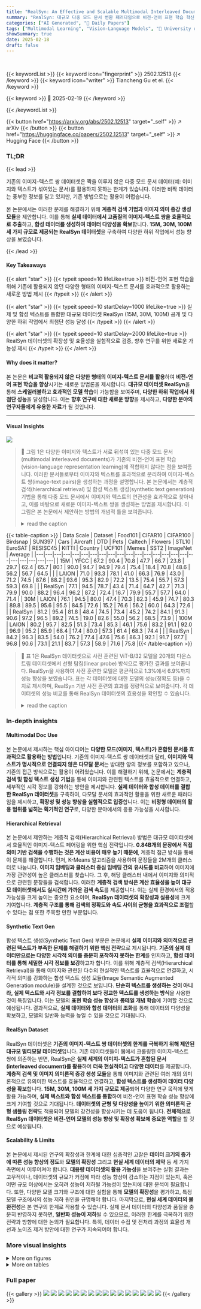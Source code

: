 ```yaml
---
title: "RealSyn: An Effective and Scalable Multimodal Interleaved Document Transformation Paradigm"
summary: "RealSyn: 대규모 다중 모드 문서 변환 패러다임으로 비전-언어 표현 학습 혁신"
categories: ["AI Generated", "🤗 Daily Papers"]
tags: ["Multimodal Learning", "Vision-Language Models", "🏢 University of Sydney",]
showSummary: true
date: 2025-02-18
draft: false
---
```


<br>

{{< keywordList >}}
{{< keyword icon="fingerprint" >}} 2502.12513 {{< /keyword >}}
{{< keyword icon="writer" >}} Tiancheng Gu et el. {{< /keyword >}}
 
{{< keyword >}} 🤗 2025-02-19 {{< /keyword >}}
 
{{< /keywordList >}}

{{< button href="https://arxiv.org/abs/2502.12513" target="_self" >}}
↗ arXiv
{{< /button >}}
{{< button href="https://huggingface.co/papers/2502.12513" target="_self" >}}
↗ Hugging Face
{{< /button >}}




### TL;DR


{{< lead >}}

기존의 이미지-텍스트 쌍 데이터셋은 짝을 이루지 않은 다중 모드 문서 데이터(예: 이미지와 텍스트가 섞여있는 문서)를 활용하지 못하는 한계가 있습니다. 이러한 비짝 데이터는 풍부한 정보를 담고 있지만, 기존 방법으로는 활용이 어렵습니다.  

본 논문에서는 이러한 문제를 해결하기 위해 **계층적 검색 기법과 이미지 의미 증강 생성 모듈**을 제안합니다. 이를 통해 **실제 데이터에서 고품질의 이미지-텍스트 쌍을 효율적으로 추출**하고, **합성 데이터를 생성하여 데이터 다양성을 확보**합니다.  **15M, 30M, 100M 세 가지 규모로 제공되는 RealSyn 데이터셋**을 구축하여 다양한 하위 작업에서 성능 향상을 보였습니다.

{{< /lead >}}


#### Key Takeaways

{{< alert "star" >}}
{{< typeit speed=10 lifeLike=true >}} 비전-언어 표현 학습을 위해 기존에 활용되지 않던 다양한 형태의 이미지-텍스트 문서를 효과적으로 활용하는 새로운 방법 제시 {{< /typeit >}}
{{< /alert >}}

{{< alert "star" >}}
{{< typeit speed=10 startDelay=1000 lifeLike=true >}} 실제 및 합성 텍스트를 통합한 대규모 데이터셋 RealSyn (15M, 30M, 100M) 공개 및 다양한 하위 작업에서 최첨단 성능 달성 {{< /typeit >}}
{{< /alert >}}

{{< alert "star" >}}
{{< typeit speed=10 startDelay=2000 lifeLike=true >}} RealSyn 데이터셋의 확장성 및 효율성을 실험적으로 검증, 향후 연구를 위한 새로운 가능성 제시 {{< /typeit >}}
{{< /alert >}}

#### Why does it matter?
본 논문은 **비교적 활용되지 않은 다양한 형태의 이미지-텍스트 문서를 활용**하여 **비전-언어 표현 학습을 향상**시키는 새로운 방법론을 제시합니다.  **대규모 데이터셋 RealSyn**을 통해 **스케일러블하고 효과적인 모델 학습**이 가능함을 보여주며, **다양한 하위 작업에서 최첨단 성능**을 달성합니다. 이는 **향후 연구에 대한 새로운 방향**을 제시하고, **다양한 분야의 연구자들에게 유용한 자료**가 될 것입니다.

------
#### Visual Insights



![](https://arxiv.org/html/2502.12513/x1.png)

> 🔼 그림 1은 다양한 이미지와 텍스트가 서로 뒤섞여 있는 다중 모드 문서(multimodal interleaved documents)가 기존의 비전-언어 표현 학습(vision-language representation learning)에 적합하지 않다는 점을 보여줍니다. 이러한 문서들로부터 이미지와 텍스트를 효과적으로 분리하여 이미지-텍스트 쌍(image-text pairs)을 생성하는 과정을 설명합니다.  본 논문에서는 계층적 검색(hierarchical retrieval) 및 합성 텍스트 생성(synthetic text generation) 기법을 통해 다중 모드 문서에서 이미지와 텍스트의 연관성을 효과적으로 찾아내고, 이를 바탕으로 새로운 이미지-텍스트 쌍을 생성하는 방법을 제시합니다. 이 그림은 본 논문에서 제안하는 방법의 개념적 틀을 보여줍니다.
> <details>
> <summary>read the caption</summary>
> Figure 1: Multimodal interleaved documents are unsuitable for vision-language representation learning. We construct distinct image-text pairs from such documents via retrieval and generation.
> </details>





{{< table-caption >}}
| Data Scale | Dataset | Food101 | CIFAR10 | CIFAR100 | Birdsnap | SUN397 | Cars | Aircraft | DTD | Pets | Caltech | Flowers | STL10 | EuroSAT | RESISC45 | KITTI | Country | UCF101 | Memes | SST2 | ImageNet | Average |
|---|---|---|---|---|---|---|---|---|---|---|---|---|---|---|---|---|---|---|---|---|---|---|
| 15M | YFCC | 67.2 | 90.4 | 70.8 | 47.7 | 66.7 | 23.8 | 29.7 | 62.4 | 65.7 | 80.1 | 90.0 | 94.7 | 94.9 | 79.4 | 75.4 | 18.4 | 70.8 | 48.6 | 56.2 | 56.7 | 64.5 |
|  | LAION | 71.0 | 93.3 | 78.1 | 41.0 | 66.3 | 76.9 | 43.0 | 71.2 | 74.5 | 87.6 | 88.2 | 93.6 | 95.3 | 82.9 | 72.2 | 13.5 | 75.4 | 55.7 | 57.3 | 59.3 | 69.8 |
|  | RealSyn | 77.1 | 94.5 | 78.7 | 43.4 | 71.4 | 64.7 | 42.7 | 71.3 | 79.9 | 90.0 | 88.2 | 96.4 | 96.2 | 87.2 | 72.4 | 16.7 | 79.9 | 55.7 | 57.7 | 64.0 | 71.4 |
| 30M | LAION | 76.1 | 94.5 | 80.0 | 47.4 | 70.3 | 82.3 | 45.9 | 74.7 | 80.3 | 89.8 | 89.5 | 95.6 | 95.5 | 84.5 | 72.6 | 15.2 | 76.6 | 56.2 | 60.0 | 64.3 | 72.6 |
|  | RealSyn | 81.2 | 95.4 | 81.8 | 48.4 | 74.5 | 73.4 | 45.2 | 74.2 | 84.1 | 91.3 | 90.6 | 97.2 | 96.5 | 89.2 | 74.5 | 19.0 | 82.6 | 55.0 | 56.2 | 68.5 | 73.9 |
| 100M | LAION | 80.2 | 95.7 | 82.5 | 51.3 | 73.4 | 85.3 | 46.1 | 75.6 | 83.2 | 91.1 | 92.0 | 96.9 | 95.2 | 85.9 | 68.4 | 17.4 | 80.0 | 57.3 | 61.4 | 68.3 | 74.4 |
|  | RealSyn | 84.2 | 96.3 | 83.5 | 54.0 | 76.2 | 77.4 | 47.6 | 75.6 | 86.3 | 92.1 | 91.7 | 97.7 | 96.8 | 90.6 | 73.1 | 21.1 | 83.7 | 57.3 | 58.9 | 71.6 | 75.8 |{{< /table-caption >}}

> 🔼 표 1은 RealSyn 데이터셋으로 사전 훈련된 ViT-B/32 모델을 20개의 다운스트림 데이터셋에서 선형 탐침(linear probe) 방식으로 평가한 결과를 보여줍니다.  RealSyn을 사용하여 사전 훈련한 모델은 평균적으로 1.3%에서 6.9%까지 성능 향상을 보였습니다.  표는 각 데이터셋에 대한 모델의 성능(정확도 등)을 수치로 제시하며, RealSyn 기반 사전 훈련의 효과를 정량적으로 보여줍니다.  각 데이터셋의 성능 비교를 통해 RealSyn 데이터셋의 효용성을 확인할 수 있습니다.
> <details>
> <summary>read the caption</summary>
> Table 1: Linear probe on 20 downstream datasets. Pre-training ViT-B/32 on RealSyn achieves 1.3%-6.9% average performance improvement.
> </details>





### In-depth insights


#### Multimodal Doc Use
본 논문에서 제시하는 핵심 아이디어는 **다양한 모드(이미지, 텍스트)가 혼합된 문서를 효과적으로 활용하는 방법**입니다. 기존의 이미지-텍스트 쌍 데이터셋과 달리, **이미지와 텍스트가 명시적으로 연결되지 않은 다모달 문서**는 방대한 양의 정보를 포함하고 있으나, 기존의 접근 방식으로는 활용이 어려웠습니다.  이를 해결하기 위해, 논문에서는 **계층적 검색 및 합성 텍스트 생성 기법**을 통해 이미지와 관련된 텍스트를 효율적으로 연결하고, 세부적인 시각 정보를 강화하는 방안을 제시합니다.  **실제 데이터와 합성 데이터를 결합한 RealSyn 데이터셋**을 구축하여, 다모달 문서의 효과적인 활용을 위한 새로운 패러다임을 제시하고, **확장성 및 성능 향상을 실험적으로 입증**합니다.  이는 **비정형 데이터의 활용 범위를 넓히는 획기적인 연구**로, 다양한 분야에서의 응용 가능성을 시사합니다.

#### Hierarchical Retrieval
본 논문에서 제안하는 계층적 검색(Hierarchical Retrieval) 방법은 대규모 데이터셋에서 효율적인 이미지-텍스트 페어링을 위한 핵심 전략입니다. **0.84B개의 문장에서 직접 의미 기반 검색을 수행하는 것은 계산 비용이 매우 높기 때문에**, 계층적 접근 방식을 통해 이 문제를 해결합니다. 먼저, K-Means 알고리즘을 사용하여 문장들을 2M개의 클러스터로 나눕니다. **이미지 임베딩과 클러스터 중심 임베딩 간의 유사도를 비교**하여 이미지에 가장 관련성이 높은 클러스터를 찾습니다. 그 후, 해당 클러스터 내에서 이미지와 의미적으로 관련된 문장들을 검색합니다. 이러한 **계층적 검색 방식은 계산 효율성을 높여 대규모 데이터셋에서도 실시간에 가까운 검색 속도**를 제공합니다.  이는 실제 환경에서의 적용 가능성을 크게 높이는 중요한 요소이며, **RealSyn 데이터셋의 확장성과 실용성**에 크게 기여합니다.  **계층적 구조를 통해 검색의 정확도와 속도 사이의 균형을 효과적으로 조절**할 수 있다는 점 또한 주목할 만한 부분입니다.

#### Synthetic Text Gen
합성 텍스트 생성(Synthetic Text Gen) 부분은 논문에서 **실제 이미지와 의미적으로 관련된 텍스트가 부족한 문제를 해결하기 위한 핵심 전략**으로 제시됩니다.  **기존의 실제 데이터만으로는 다양한 시각적 의미를 충분히 포착하지 못하는 한계**를 인지하고, **합성 데이터를 통해 세밀한 시각 정보를 보강**하고자 합니다.  이를 위해 계층적 검색(Hierarchical Retrieval)을 통해 이미지와 관련된 다수의 현실적인 텍스트를 효율적으로 연결하고, 시각적 의미를 강화하는 합성 텍스트 생성 모듈(Image Semantic Augmented Generation module)을 설계한 것으로 보입니다.  **단순히 텍스트를 생성하는 것이 아니라, 실제 텍스트와 시각 정보를 결합하여 보다 정교한 텍스트를 생성하는 방식**을 사용한 것이 특징입니다.  이는 모델의 **표현 학습 성능 향상**과 **롱테일 개념 학습**에 기여할 것으로 예상됩니다.  결과적으로, **실제 데이터와 합성 데이터의 조화**를 통해 데이터의 다양성을 확보하고, 모델의 일반화 능력을 높일 수 있을 것으로 기대됩니다.

#### RealSyn Dataset
RealSyn 데이터셋은 **기존의 이미지-텍스트 쌍 데이터셋의 한계를 극복하기 위해 제안된 대규모 멀티모달 데이터셋**입니다. 기존 데이터셋들이 웹에서 크롤링된 이미지-텍스트 쌍에 의존하는 반면, RealSyn은 **실제 세계의 이미지-텍스트가 혼합된 문서(interleaved document)를 활용**하여 **더욱 현실적이고 다양한 데이터**를 제공합니다.  **계층적 검색 및 이미지 의미론적 증강 생성 모듈**을 통해 이미지와 관련된 여러 개의 의미론적으로 유의미한 텍스트를 효율적으로 연결하고, **합성 텍스트를 생성하여 데이터 다양성을 확보**합니다.  **15M, 30M, 100M 세 가지 규모로 제공**되어 다양한 연구 목적에 맞게 활용 가능하며, **실제 텍스트와 합성 텍스트를 통합**하여 비전-언어 표현 학습 성능 향상에 크게 기여할 것으로 기대됩니다.  **데이터셋의 균형 및 다양성을 높이기 위한 의미론적 균형 샘플링 전략**도 적용되어 모델의 강건성을 향상시키는 데 도움이 됩니다.  **전체적으로 RealSyn 데이터셋은 비전-언어 모델의 성능 향상 및 확장성 확보에 중요한 역할**을 할 것으로 예상됩니다.

#### Scalability & Limits
본 논문에서 제시된 연구의 확장성과 한계에 대한 심층적인 고찰은 **데이터 크기의 증가에 따른 성능 향상의 정도**와 **모델의 확장성** 그리고 **현실 세계 데이터의 제약** 등 세 가지 측면에서 이루어져야 합니다.  **대용량 데이터셋의 활용 가능성**을 보여주는 실험 결과는 고무적이나, 데이터셋의 규모가 커짐에 따라 성능 향상이 감소하는 지점이 있는지, 혹은 어떤 규모 이상에서는 오히려 성능이 저하될 가능성이 있는지에 대한 분석이 필요합니다. 또한, 다양한 모델 크기와 구조에 대한 실험을 통해 **모델의 확장성**을 평가하고, 특정 모델 구조에서의 성능 저하 원인을 규명해야 합니다. 마지막으로, **현실 세계 데이터의 불완전성**은 본 연구의 한계로 작용할 수 있습니다.  실제 문서 데이터의 다양성과 품질을 충분히 반영하지 못하면, **일반화 성능이 저하**될 수 있으므로, 이러한 한계를 극복하기 위한 전략과 방향에 대한 논의가 필요합니다.  특히, 데이터 수집 및 전처리 과정의 효율성 개선과 노이즈 제거 방안에 대한 연구가 지속되어야 합니다.


### More visual insights

<details>
<summary>More on figures
</summary>


![](https://arxiv.org/html/2502.12513/x2.png)

> 🔼 이 그림은 논문의 3.1절 'Real-World Data Extraction'에서 설명하는, 섞여있는 이미지-텍스트 문서에서 고품질의 이미지와 텍스트를 추출하는 파이프라인을 보여줍니다.  1억 1800만 개의 섞인 이미지-텍스트 문서에서 시작하여, 이미지와 텍스트를 추출하고, 품질 필터링과 중복 제거를 통해 1억 9800만 개의 고품질 이미지와 8억 4000만 개의 고품질 문장을 얻는 과정을 단계별로 시각화하여 보여줍니다.  각 단계에서의 데이터 수량 변화와 적용된 필터링 기준이 명시적으로 제시되어, 데이터 전처리 과정에 대한 자세한 이해를 돕습니다.
> <details>
> <summary>read the caption</summary>
> Figure 2: The Real-World Data Extraction pipeline to extract high-quality images and texts from interleaved image-text documents.
> </details>



![](https://arxiv.org/html/2502.12513/x3.png)

> 🔼 이 그림은 논문에서 제안하는 프레임워크의 구조를 보여줍니다. 이 프레임워크는 섞여있는 문서(interleaved documents)에서 추출한 실제 데이터(real-world data)로부터 개별적인 이미지-텍스트 쌍(distinct image-text pairs)을 생성하기 위해 검색(retrieval) 및 생성(generation) 과정을 거칩니다.  구체적으로, 실제 데이터에서 고품질의 이미지와 텍스트를 추출하는 단계, 이미지와 관련된 의미적으로 적절한 텍스트를 효율적으로 연결하는 계층적 검색(hierarchical retrieval) 방법, 그리고 세분화된 시각 정보를 향상시키기 위해 합성 텍스트(synthetic text)를 생성하는 이미지 의미론적 증강 생성(image semantic augmented generation) 모듈이 포함되어 있습니다.  전반적으로, 이 그림은 논문에서 제시하는 방법론의 핵심 단계들을 시각적으로 표현하고 있습니다.
> <details>
> <summary>read the caption</summary>
> Figure 3: The architecture of our proposed framework, which constructs distinct image-text pairs from real-world data extracted from interleaved documents via retrieval and generation.
> </details>



![](https://arxiv.org/html/2502.12513/x4.png)

> 🔼 그림 4는 RealSyn 데이터셋에서 무작위로 선택된 100만 개의 샘플에서 LDA(Latent Dirichlet Allocation) 토픽 클러스터링을 적용한 후, t-SNE(t-distributed Stochastic Neighbor Embedding) 기법을 이용해 2차원 공간에 시각화한 결과입니다. LDA는 문서 집합에서 숨겨진 토픽(주제)을 찾아내는 통계적 기법이며, t-SNE는 고차원 데이터를 저차원 공간에 매핑하여 시각화하는 차원 축소 기법입니다.  이 그림을 통해 RealSyn 데이터셋에 존재하는 다양한 토픽의 분포와 관계를 시각적으로 파악할 수 있습니다. 각 점은 하나의 문서를 나타내며, 서로 가까운 점들은 유사한 토픽을 공유하는 문서들임을 의미합니다.
> <details>
> <summary>read the caption</summary>
> Figure 4: A T-SNE Van der Maaten and Hinton (2008) projection of LDA Blei et al. (2003) topic cluster from a randomly selected 1M samples from RealSyn.
> </details>



![](https://arxiv.org/html/2502.12513/extracted/6212411/Figures/data_richness/diversity_analysis.png)

> 🔼 그림 5(a)는 다양한 데이터셋에서 이미지-텍스트 유사도와 텍스트 토큰 분포를 비교 분석한 결과를 보여줍니다. YFCC15M, LAION, RealSyn-R1(가장 관련성이 높은 검색된 사실적 텍스트), RealSyn-S1(RealSyn-R1을 기반으로 생성된 의미론적 강화 합성 텍스트) 데이터셋을 대상으로 이미지-텍스트 유사도 지표와 텍스트 토큰 수를 비교 분석하여 데이터 풍부성을 평가합니다. 인터넷에서 수집한 기존 데이터셋과 비교하여 RealSyn 데이터셋은 OCR 데이터를 제거한 후에도 강력한 유사도 지표를 보여줍니다. 또한 검색된 사실적 텍스트와 합성 텍스트 모두 더 많은 단어를 포함하고 있어 시각-언어 표현 학습에 유용한 풍부한 텍스트 컨텍스트를 제공합니다.
> <details>
> <summary>read the caption</summary>
> (a) Richness assessment comparison
> </details>



![](https://arxiv.org/html/2502.12513/extracted/6212411/Figures/model_scaling/model_scaling_combined.png)

> 🔼 그림 5(b)는 다양한 데이터셋에서의 다양성 평가 결과를 보여줍니다.  RealSyn-R1(RealSyn 데이터셋에서 검색된 가장 관련성이 높은 사실적인 텍스트)과 RealSyn-S1(RealSyn-R1을 기반으로 생성된 의미론적 증강 합성 텍스트)의 고유한 개체 수를 계산하여 다양성을 평가했습니다.  인터넷에서 수집한 데이터셋과 비교하여 RealSyn은 더욱 풍부한 텍스트 문맥을 제공하며, 이는 실제 세계 지식을 보다 잘 반영함을 시사합니다.  합성 텍스트 또한 다양성 측면에서 우수한 성능을 보여줍니다. RealSyn의 다양한 데이터 분포는 모델의 강건성과 성능 향상에 기여합니다.
> <details>
> <summary>read the caption</summary>
> (b) Diversity assessment comparison
> </details>



![](https://arxiv.org/html/2502.12513/extracted/6212411/Figures/image_captioning/coco2017_name.png)

> 🔼 그림 5는 RealSyn 데이터셋의 풍부성과 다양성을 다른 데이터셋과 비교 분석한 결과를 보여줍니다. RealSyn-R1은 가장 관련성이 높은 실제 텍스트를 나타내고, RealSyn-S1은 RealSyn-R1을 기반으로 생성된 의미론적으로 풍부한 합성 텍스트를 의미합니다.  두 그래프를 통해 RealSyn 데이터셋이 기존 데이터셋보다 더욱 풍부하고 다양한 텍스트 정보를 포함하고 있음을 시각적으로 보여줍니다. 왼쪽 그래프는 이미지-텍스트 유사도와 텍스트 토큰 분포를 비교하고, 오른쪽 그래프는 고유한 개체의 수를 통해 데이터셋의 다양성을 측정합니다.
> <details>
> <summary>read the caption</summary>
> Figure 5: The richness assessment and diversity assessment on different datasets. RealSyn-R1: the most relevant retrieved realistic text. RealSyn-S1: the semantic augmented synthetic text based on RealSyn-R1.
> </details>



![](https://arxiv.org/html/2502.12513/extracted/6212411/Figures/image_captioning/flickr30K_name.png)

> 🔼 그림 6은 모델의 확장성능을 보여줍니다.  LAION30M과 RealSyn30M으로 사전 훈련된 모델들을 비교하여, 데이터셋 크기가 증가함에 따라 성능이 어떻게 변하는지 보여줍니다. 세 가지 하위 작업(선형 탐침, 제로샷 전이, 강건성)에 대한 성능을 비교 분석하여 RealSyn30M이 다양한 규모에서 더 나은 성능을 보임을 시각적으로 보여줍니다.  각 하위 작업마다 성능 향상 정도를 수치로 명확하게 제시하여 RealSyn30M의 우수성을 강조합니다.
> <details>
> <summary>read the caption</summary>
> Figure 6: Model scaling capability. We compare the models pre-trained on LAION30M and RealSyn30M.
> </details>



![](https://arxiv.org/html/2502.12513/extracted/6212411/Figures/concept_balance/Image_concept_balance_resize.png)

> 🔼 그림 7은 COCO2017 및 Flickr30k 데이터셋을 사용한 이미지 캡션링 비교 결과를 보여줍니다.  B4, MT., RL. 및 Cd.는 각각 BLEU, METEOR, ROUGE-L 및 CIDEr 평가 지표를 나타냅니다. 이 그림은 RealSyn 데이터셋으로 사전 훈련된 모델이 다른 데이터셋으로 사전 훈련된 모델에 비해 이미지 캡션링 성능이 얼마나 향상되는지를 보여주는 다양한 지표들을 비교 분석한 결과를 시각적으로 제시합니다.  각 지표의 값은 막대 그래프의 높이로 표현되며, RealSyn 기반 모델이 대부분의 지표에서 더 높은 값을 나타내는 것을 확인할 수 있습니다.
> <details>
> <summary>read the caption</summary>
> Figure 7: Image captioning comparisons on COCO2017 and Flickr30k. B4, MT., RL. and Cd. represent the metric of BLEU, METEOR, ROUGE-L, and Cider.
> </details>



![](https://arxiv.org/html/2502.12513/x5.png)

> 🔼 그림 8은 15M개의 데이터에 대해 무작위 샘플링과 의미 기반 균형 샘플링 방법을 적용했을 때 클러스터링 분포를 보여줍니다.  무작위 샘플링은 클러스터 크기의 불균형을 보이는 반면, 의미 기반 균형 샘플링은 클러스터 크기의 분포를 보다 고르게 만들어 긴 꼬리 개념(long-tail concept) 학습에 유리함을 시각적으로 보여줍니다. 이는 샘플링 전략이 데이터 다양성 확보와 모델의 강건성 향상에 중요한 역할을 함을 의미합니다.
> <details>
> <summary>read the caption</summary>
> Figure 8: Clustering distribution of 15M data obtained from random sampling and semantic balanced sampling.
> </details>



![](https://arxiv.org/html/2502.12513/extracted/6212411/Figures/data_scaling_law.png)

> 🔼 그림 9는 논문에서 제시된 RealSyn 데이터셋의 예시 이미지-텍스트 쌍을 보여줍니다.  원본 이미지와 함께, 추출된 사실적인 텍스트(Tk)와 이미지 의미론적 증강 생성 모듈을 통해 생성된 합성 텍스트(Tk)가 함께 제시됩니다. 이미지의 의미와 관련된 정보는 녹색으로 강조 표시되어 있습니다.  이 그림은 실제 문서에서 이미지와 텍스트를 추출하고, 관련성 있는 텍스트를 검색하며, 이미지의 의미를 세밀하게 포착하기 위해 합성 텍스트를 생성하는 본 논문의 방법론을 잘 보여주는 예시입니다.
> <details>
> <summary>read the caption</summary>
> Figure 9: Visualization of the raw interleaved document, the retrieved realistic text, and synthetic text. Image semantic-related information is highlighted in green.
> </details>



![](https://arxiv.org/html/2502.12513/x6.png)

> 🔼 그림 10은 RealSyn 데이터셋의 크기를 다르게 하여(15M, 30M, 100M) ViT-B/32 모델을 사전 훈련시킨 결과를 보여줍니다.  세 가지 주요 지표(선형 탐침, 제로샷 전이, 강건성)에 대한 성능을 데이터셋 크기에 따라 그래프로 나타내어, RealSyn 데이터셋의 크기가 커짐에 따라 모델 성능이 어떻게 향상되는지 시각적으로 보여줍니다.  각 지표의 성능 향상 정도를 수치적으로 비교 분석하여 RealSyn 데이터셋의 확장성(scalability)을 평가합니다.
> <details>
> <summary>read the caption</summary>
> Figure 10: Data Scaling Analysis. Pre-training ViT-B/32 on RealSyn in different data scales.
> </details>



![](https://arxiv.org/html/2502.12513/x7.png)

> 🔼 그림 11은 제안된 RealSyn 데이터셋의 이미지-텍스트 쌍 시각화입니다.  각 이미지에 대해, 여러 개의 의미적으로 관련된 현실적인 텍스트(Trk)가 추출되고,  이미지 의미론적 증강 생성 모듈을 통해 해당 Trk를 기반으로 이미지 의미론적 증강 합성 텍스트(Tks)가 생성됩니다.  이미지 의미와 관련된 정보는 녹색으로 강조 표시되어 있습니다.  즉,  실제 이미지와 함께 여러 개의 관련된 텍스트 (실제 텍스트와 합성 텍스트 모두)가 표시되어, RealSyn 데이터셋이 다양한 유형의 텍스트를 어떻게 통합하는지 보여줍니다.  이를 통해 모델이 보다 풍부한 시각적 의미를 학습할 수 있도록 합니다.
> <details>
> <summary>read the caption</summary>
> Figure 11: Visualization of image-text pairs in our proposed RealSyn dataset. Trksubscriptsuperscript𝑇𝑘𝑟T^{k}_{r}italic_T start_POSTSUPERSCRIPT italic_k end_POSTSUPERSCRIPT start_POSTSUBSCRIPT italic_r end_POSTSUBSCRIPT: the k𝑘kitalic_k-th retrieved realistic text. Tsksubscriptsuperscript𝑇𝑘𝑠T^{k}_{s}italic_T start_POSTSUPERSCRIPT italic_k end_POSTSUPERSCRIPT start_POSTSUBSCRIPT italic_s end_POSTSUBSCRIPT: the image semantic augmented synthetic text for Trksubscriptsuperscript𝑇𝑘𝑟T^{k}_{r}italic_T start_POSTSUPERSCRIPT italic_k end_POSTSUPERSCRIPT start_POSTSUBSCRIPT italic_r end_POSTSUBSCRIPT. Image semantic-related information is highlighted in green.
> </details>



</details>




<details>
<summary>More on tables
</summary>


{{< table-caption >}}
| Data Scale | Dataset | Food101 | CIFAR10 | CIFAR100 | Birdsnap | SUN397 | Cars | Aircraft | DTD | Pets | Caltech | Flowers | STL10 | EuroSAT | RESISC45 | KITTI | Country | UCF101 | Memes | SST2 | ImageNet | Average |
|---|---|---|---|---|---|---|---|---|---|---|---|---|---|---|---|---|---|---|---|---|---|---|
| 15M | YFCC | 36.3 | 74.0 | 40.3 | 19.4 | 41.8 | 2.1 | 2.3 | 12.0 | 19.8 | 59.8 | 48.9 | 87.7 | 21.2 | 20.3 | 23.8 | 5.1 | 27.8 | 47.4 | 50.1 | 32.3 | 33.6 |
|  | LAION | 49.1 | 85.7 | 56.9 | 11.5 | 45.1 | 49.9 | 3.8 | 25.7 | 54.6 | 78.1 | 30.5 | 89.5 | 36.7 | 36.1 | 21.7 | 5.6 | 38.2 | 48.8 | 49.9 | 37.1 | 42.7 |
|  | RealSyn | 60.0 | 85.7 | 58.3 | 10.5 | 56.4 | 27.6 | 5.5 | 33.2 | 61.7 | 80.2 | 31.2 | 92.4 | 56.5 | 56.2 | 34.0 | 8.9 | 52.6 | 53.3 | 51.3 | 43.3 | 47.9 |
| 30M | LAION | 58.9 | 85.9 | 63.1 | 17.4 | 54.8 | 61.0 | 4.3 | 36.4 | 65.5 | 82.0 | 41.3 | 91.3 | 40.3 | 43.7 | 24.3 | 7.2 | 47.4 | 51.5 | 50.1 | 44.9 | 48.6 |
|  | RealSyn | 67.5 | 89.0 | 65.2 | 15.0 | 60.6 | 39.2 | 7.9 | 37.8 | 70.5 | 84.0 | 42.2 | 93.8 | 59.9 | 61.9 | 27.7 | 10.6 | 56.7 | 52.5 | 50.1 | 50.9 | 52.1 |
| 100M | LAION | 68.9 | 90.5 | 68.6 | 23.6 | 60.6 | 68.3 | 7.8 | 41.2 | 74.7 | 87.1 | 47.7 | 94.4 | 45.6 | 53.4 | 23.6 | 10.4 | 54.5 | 51.9 | 53.3 | 52.8 | 53.9 |
|  | RealSyn | 73.5 | 89.5 | 68.8 | 20.1 | 65.0 | 48.5 | 10.2 | 46.1 | 76.7 | 87.6 | 48.8 | 94.4 | 69.0 | 65.5 | 24.6 | 12.1 | 60.5 | 52.4 | 54.1 | 56.2 | 56.2 |{{< /table-caption >}}
> 🔼 표 2는 20개의 다운스트림 데이터셋에서 Zero-shot 전이 학습 결과를 보여줍니다.  RealSyn으로 사전 훈련된 ViT-B/32 모델은 평균적으로 2.3%~14.3%의 성능 향상을 달성했습니다.  각 데이터셋에 대한 Zero-shot 전이 학습 결과(ViT-B/32 모델 사용)를 보여주는 표이며, RealSyn 데이터셋을 사용하여 사전 훈련 했을 때의 성능 향상 정도를 수치적으로 제시하고 있습니다.  YFCC, LAION 데이터셋과 비교하여 RealSyn 데이터셋의 효과를 보여주는 표입니다.
> <details>
> <summary>read the caption</summary>
> Table 2: Zero-shot transfer on 20 downstream datasets. Pre-training ViT-B/32 on RealSyn achieves 2.3%-14.3% average performance improvement.
> </details>

{{< table-caption >}}
| Data Scale | Dataset | Text Retrieval |  |  |  | Image Retrieval |  |  |  | 
|---|---|---|---|---|---|---|---|---|---|---|
|  |  | Flickr30k | MSCOCO | Flickr30k | MSCOCO |  |  |  |  | 
|  |  | R@1 | R@5 | R@10 | R@1 | R@5 | R@10 | R@1 | R@5 | R@10 | 
|---|---|---|---|---|---|---|---|---|---|---|
| 15M | YFCC | 37.1 | 64.8 | 75.9 | 21.3 | 45.1 | 57.0 | 23.5 | 47.3 | 58.3 | 
|  | LAION | 49.1 | 76.8 | 84.5 | 28.4 | 53.0 | 64.9 | 33.3 | 60.5 | 70.9 | 
|  | _RealSyn_ | 72.9 | 91.1 | 95.1 | 43.8 | 69.5 | 79.6 | 49.5 | 76.3 | 84.6 | 
| 30M | LAION | 59.6 | 83.5 | 89.8 | 35.9 | 62.4 | 73.2 | 42.4 | 70.1 | 79.4 | 
|  | _RealSyn_ | 76.0 | 93.3 | 96.9 | 48.2 | 74.6 | 83.0 | 54.0 | 80.0 | 87.6 | 
| 100M | LAION | 67.5 | 87.9 | 93.0 | 43.3 | 68.0 | 78.1 | 50.4 | 77.2 | 85.5 | 
|  | _RealSyn_ | 81.6 | 96.1 | 97.3 | 52.3 | 76.7 | 85.0 | 58.8 | 84.1 | 90.5 | {{< /table-caption >}}
> 🔼 표 3은 RealSyn 데이터셋으로 CLIP-B/32를 사전 훈련했을 때, Flickr30k 및 MSCOCO 데이터셋에서 달성한 제로샷 이미지-텍스트 검색 성능을 보여줍니다.  RealSyn 데이터셋을 사용한 사전 훈련을 통해 모든 평가 지표에서 상당한 성능 향상을 확인할 수 있습니다.  구체적으로, 표는 RealSyn 데이터셋의 세 가지 크기(15M, 30M, 100M)에 따른 R@1, R@5, R@10 지표를 Flickr30k와 MSCOCO 데이터셋에 대해 각각 제시합니다. 이를 통해 RealSyn 데이터셋의 크기가 증가함에 따라 검색 성능이 향상되는 것을 확인할 수 있습니다.
> <details>
> <summary>read the caption</summary>
> Table 3: Zero-shot image-text retrieval performance on Flickr30k and MSCOCO. Pre-training CLIP-B/32 on RealSyn dataset achieves a significant improvement on all metrics.
> </details>

{{< table-caption >}}
| Data Scale | Dataset | IN-V2 | IN-A | IN-R | ObjectNet | IN-Sketch | Average |
|---|---|---|---|---|---|---|---| 
| 15M | YFCC | 27.3 | 12.3 | 20.8 | 25.3 | 6.3 | 18.4 |
|  | LAION | 30.7 | 6.0 | 46.5 | 28.7 | 24.3 | 27.2 |
|  | RealSyn | 37.1 | 12.5 | 47.7 | 35.0 | 25.4 | 31.5 |
| 30M | LAION | 37.5 | 8.9 | 54.4 | 35.5 | 31.8 | 33.6 |
|  | RealSyn | 42.9 | 16.1 | 56.6 | 41.5 | 31.9 | 37.8 |
| 100M | LAION | 44.6 | 12.2 | 62.5 | 42.2 | 37.9 | 39.9 |
|  | RealSyn | 47.6 | 19.7 | 62.5 | 45.8 | 37.9 | 42.7 |{{< /table-caption >}}
> 🔼 표 4는 RealSyn에서 사전 훈련된 CLIP-B/32 모델이 모든 데이터 세트에서 뛰어난 강건성을 보여준다는 것을 보여주는 제로샷 강건성 비교 결과를 보여줍니다.  특히, 다양한 시각적 특징과 텍스트적 특징을 가진 어려운 데이터 세트에서도 RealSyn으로 사전 훈련된 모델이 더욱 안정적인 성능을 유지한다는 것을 보여줍니다.  다양한 데이터셋(IN-V2, IN-A, IN-R, ObjectNet, IN-Sketch)에 대한 제로샷 성능을 비교하여 RealSyn 기반의 사전 훈련 모델의 견고함을 평가합니다.
> <details>
> <summary>read the caption</summary>
> Table 4: Zero-shot robustness comparison. Pre-training CLIP-B/32 on RealSyn demonstrates superior robustness across all datasets.
> </details>

{{< table-caption >}}
| Model | Dataset | Linear probe Avg | Transfer Avg | Robustness Avg |
|---|---|---|---|---|
| CLIP-B/32 | YFCC | 64.5 | 33.6 | 18.4 |
|  | LAION | 69.8 | 42.7 | 27.2 |
|  | RealSyn-Random | 70.7 | 46.8 | 30.5 |
|  | RealSyn-Balance | 71.4 | 47.9 | 31.5 |{{< /table-caption >}}
> 🔼 표 5는 15M 데이터셋에서 개념 균형 샘플링과 무작위 샘플링을 비교한 결과를 보여줍니다.  개념 균형 샘플링은 데이터셋의 다양성을 높여 모델의 성능을 향상시키는 데 효과적임을 보여줍니다. 표에는 선형 탐침(Linear Probe), 제로샷 전이(Zero-shot Transfer), 강건성(Robustness) 세 가지 지표에 대한 결과가 포함되어 있으며, 각 지표에서 개념 균형 샘플링이 무작위 샘플링보다 더 나은 성능을 보여주는 것을 확인할 수 있습니다.
> <details>
> <summary>read the caption</summary>
> Table 5: Comparison of concept balance sampling and random sampling on the 15M dataset.
> </details>

{{< table-caption >}}
| $T^{1}_{r}$ | $T^{2}_{r}$ | $T^{3}_{r}$ | $T^{4}_{r}$ | $T^{5}_{r}$ | Linear probe Avg |
|---|---|---|---|---|---| 
| ✓ |  |  |  |  | 70.3 |
| ✓ | ✓ |  |  |  | 71.0 |
| ✓ | ✓ | ✓ |  |  | 71.2 |
| ✓ | ✓ | ✓ | ✓ |  | 70.9 |
| ✓ | ✓ | ✓ | ✓ | ✓ | 70.6 |{{< /table-caption >}}
> 🔼 표 6은 15M 데이터셋에서 다양한 유형의 텍스트를 사용한 실험 결과를 보여줍니다.  𝑇𝑘𝑟T^{k}_{r}은 제𝑘번째로 검색된 의미적으로 관련된 사실적인 텍스트를 나타내고,  𝑇𝑘𝑠T^{k}_{s}는 𝑇𝑘𝑟T^{k}_{r}에 대한 이미지 의미론적 증강 합성 텍스트를 나타냅니다.  즉, 이 표는 실험에서 사실적인 텍스트와 합성 텍스트의 개수를 달리하여 실험 결과를 비교 분석한 것입니다.  다양한 조합으로 실험을 진행하여 각 조합에서의 성능 변화를 보여줌으로써,  사실적인 텍스트와 합성 텍스트가 모델 성능에 미치는 영향을 분석합니다.
> <details>
> <summary>read the caption</summary>
> Table 6: Ablation experiment results using different types of text on the 15M dataset. Trksubscriptsuperscript𝑇𝑘𝑟T^{k}_{r}italic_T start_POSTSUPERSCRIPT italic_k end_POSTSUPERSCRIPT start_POSTSUBSCRIPT italic_r end_POSTSUBSCRIPT: the k𝑘kitalic_k-th retrieved semantic relevant realistic text. Tsksubscriptsuperscript𝑇𝑘𝑠T^{k}_{s}italic_T start_POSTSUPERSCRIPT italic_k end_POSTSUPERSCRIPT start_POSTSUBSCRIPT italic_s end_POSTSUBSCRIPT: the image semantic augmented synthetic text for Trksubscriptsuperscript𝑇𝑘𝑟T^{k}_{r}italic_T start_POSTSUPERSCRIPT italic_k end_POSTSUPERSCRIPT start_POSTSUBSCRIPT italic_r end_POSTSUBSCRIPT.
> </details>

{{< table-caption >}}
| $T^1_s$ | $T^2_s$ | $T^3_s$ | $T^4_s$ | $T^5_s$ | Linear probe Avg | 
|---|---|---|---|---|---| 
| ✓ |  |  |  |  | 70.2 | 
| ✓ | ✓ |  |  |  | 70.0 | 
| ✓ | ✓ | ✓ |  |  | 69.9 | 
| ✓ | ✓ | ✓ | ✓ |  | 69.4 | 
| ✓ | ✓ | ✓ | ✓ | ✓ | 69.1 |{{< /table-caption >}}
> 🔼 표 7은 CLIP 사전 훈련에 사용된 초매개변수들을 보여줍니다.  초매개변수는 모델 학습 과정에서 사용되는 설정 값으로, 학습률, 가중치 감쇠, 배치 크기, 최적화 알고리즘, 학습률 스케줄러 등이 포함됩니다.  각 초매개변수의 값은 표에 자세히 나와있습니다. 이러한 설정값들은 CLIP 모델의 성능에 영향을 미치므로, 사전 훈련 결과를 분석하고 모델 성능을 최적화하는 데 중요한 역할을 합니다.
> <details>
> <summary>read the caption</summary>
> Table 7: Hyperparameters used for CLIP pre-training.
> </details>

{{< table-caption >}}
| Hyperparameter | Value |
|---|---| 
| Initial temperature | 0.07 |
| Weight decay | 0.2 |
| Batch size | 4096 |
| Learning rate | 0.001 |
| Learning rate scheduler | OneCycleLR |
| Pct start | 0.1 |
| Training epochs | 32 |
| GPU | 8×A100 |
| Adam β₁ | 0.9 |
| Adam β₂ | 0.98 |
| Adam ϵ | 10⁻⁶ |{{< /table-caption >}}
> 🔼 표 8은 선형 탐침(Linear Probe) 방식의 성능 평가에 사용된 20개의 하위 데이터셋에 대한 정보를 보여줍니다. 각 데이터셋의 데이터 분포(클래스 수, 훈련 데이터 수, 테스트 데이터 수)와 성능 평가 지표(정확도 또는 평균 정확도)를 명시하여 선형 탐침 방식의 성능 평가를 위한 데이터셋의 특징을 자세히 설명합니다.
> <details>
> <summary>read the caption</summary>
> Table 8: List of linear probe datasets with the data distribution and evaluation metrics.
> </details>

{{< table-caption >}}
| Dataset | Classes | Train size | Test size | Evaluation metric |
|---|---|---|---|---|
| Food101 | 102 | 75,750 | 25,250 | accuracy |
| CIFAR10 | 10 | 50,000 | 10,000 | accuracy |
| CIFAR100 | 100 | 50,000 | 10,000 | accuracy |
| Birdsnap | 500 | 42,138 | 2,149 | accuracy |
| SUN397 | 397 | 19,850 | 19,850 | accuracy |
| Cars | 196 | 8,144 | 8,041 | accuracy |
| Aircraft | 100 | 6,667 | 3,333 | mean per class |
| DTD | 47 | 3,760 | 1,880 | accuracy |
| Pets | 37 | 3,680 | 3,669 | mean per class |
| Caltech101 | 101 | 3,000 | 5,677 | mean per class |
| Flowers | 102 | 2,040 | 6,149 | mean per class |
| STL10 | 10 | 5,000 | 8,000 | accuracy |
| EuroSAT | 10 | 10,000 | 5,000 | accuracy |
| RESISC45 | 45 | 3,150 | 25,200 | accuracy |
| KITTI | 4 | 6770 | 711 | accuracy |
| Country211 | 211 | 42,200 | 21,100 | accuracy |
| UCF101 | 101 | 9,537 | 1,794 | accuracy |
| Memes | 2 | 8,500 | 500 | ROC AUC |
| SST2 | 2 | 7,792 | 1,821 | accuracy |
| ImageNet | 1000 | 1,281,167 | 50,000 | accuracy |{{< /table-caption >}}
> 🔼 표 9는 다양한 크기의 CLIP 모델을 RealSyn30M 및 LAION30M 데이터셋으로 사전 훈련한 후, 20개의 하위 스트림 데이터셋에서 선형 프로브 방식으로 성능을 평가한 결과입니다. RealSyn30M 데이터셋으로 사전 훈련한 모델은 LAION30M 데이터셋으로 훈련한 모델에 비해 평균 1.3%~3.0% 향상된 성능을 보였습니다. 이는 RealSyn30M 데이터셋이 하위 스트림 작업에서 더 나은 특징 표현 학습에 효과적임을 시사합니다.
> <details>
> <summary>read the caption</summary>
> Table 9: Linear probe on 20 downstream datasets. Pre-training different scale CLIP models on RealSyn30M and LAION30M, achieves 1.3%-3.0% average performance improvement.
> </details>

{{< table-caption >}}
| Model | Dataset | Food101 | CIFAR10 | CIFAR100 | Birdsnap | SUN397 | Cars | Aircraft | DTD | Pets | Caltech | Flowers | STL10 | EuroSAT | RESISC45 | KITTI | Country | UCF101 | Memes | SST2 | ImageNet | Average |
|---|---|---|---|---|---|---|---|---|---|---|---|---|---|---|---|---|---|---|---|---|---|---|
| ViT-B/32 | LAION | 76.1 | 94.5 | 80.0 | 47.4 | 70.3 | 82.3 | 45.9 | 74.7 | 80.3 | 89.8 | 89.5 | 95.6 | 95.5 | 84.5 | 72.6 | 15.2 | 76.6 | 56.2 | 60.0 | 64.3 | 72.6 |
|  | RealSyn | 81.2 | 95.4 | 81.8 | 48.4 | 74.5 | 73.4 | 45.2 | 74.2 | 84.1 | 91.3 | 90.6 | 97.2 | 96.5 | 89.2 | 74.5 | 19.0 | 82.6 | 55.0 | 56.2 | 68.5 | 73.9 |
| ViT-B/16 | LAION | 82.1 | 95.1 | 81.4 | 57.5 | 73.4 | 87.3 | 47.1 | 76.1 | 84.4 | 91.5 | 92.7 | 96.8 | 95.6 | 86.8 | 70.8 | 17.6 | 80.3 | 59.5 | 65.6 | 68.8 | 75.5 |
|  | RealSyn | 87.5 | 95.8 | 82.5 | 59.4 | 77.5 | 81.0 | 48.7 | 77.9 | 88.9 | 92.5 | 94.2 | 98.3 | 96.9 | 91.5 | 70.8 | 22.1 | 85.1 | 60.6 | 64.7 | 73.9 | 77.5 |
| ViT-L/14 | LAION | 84.7 | 96.4 | 83.5 | 59.2 | 75.5 | 88.5 | 46.6 | 77.8 | 85.0 | 92.6 | 94.3 | 97.9 | 95.9 | 88.0 | 71.7 | 18.7 | 81.1 | 58.6 | 64.6 | 71.2 | 76.6 |
|  | RealSyn | 90.3 | 97.5 | 86.2 | 64.3 | 79.7 | 83.6 | 51.4 | 79.6 | 90.0 | 94.5 | 94.8 | 98.9 | 96.6 | 92.7 | 73.8 | 25.0 | 86.4 | 63.8 | 66.1 | 76.7 | 79.6 |{{< /table-caption >}}
> 🔼 표 10은 20개의 하위스트림 데이터셋에서 제로샷 전이 성능을 보여줍니다. RealSyn30M과 LAION30M에서 사전 훈련된 다양한 크기의 CLIP 모델을 비교하여 평균 3.5~5.5%의 성능 향상을 보였습니다.  표는 각 데이터셋에 대한 제로샷 전이 성능(ViT-B/32, ViT-B/16, ViT-L/14 모델)을 보여주며, RealSyn30M으로 사전 훈련된 모델이 LAION30M으로 훈련된 모델보다 우수한 성능을 나타내는 것을 확인할 수 있습니다.
> <details>
> <summary>read the caption</summary>
> Table 10: Zero-shot transfer on 20 downstream datasets. Pre-training different scale CLIP models on RealSyn30M and LAION30M, achieves 3.5%-5.5% average performance improvement.
> </details>

{{< table-caption >}}
| Model | Dataset | Food101 | CIFAR10 | CIFAR100 | Birdsnap | SUN397 | Cars | Aircraft | DTD | Pets | Caltech | Flowers | STL10 | EuroSAT | RESISC45 | KITTI | Country | UCF101 | Memes | SST2 | ImageNet | Average |
|---|---|---|---|---|---|---|---|---|---|---|---|---|---|---|---|---|---|---|---|---|---|---|
| ViT-B/32 | LAION | 58.9 | 85.9 | 63.1 | 17.4 | 54.8 | 61.0 | 4.3 | 36.4 | 65.5 | 82.0 | 41.3 | 91.3 | 40.3 | 43.7 | 24.3 | 7.2 | 47.4 | 51.5 | 50.1 | 44.9 | 48.6 |
|  | RealSyn | 67.5 | 89.0 | 65.2 | 15.0 | 60.6 | 39.2 | 7.9 | 37.8 | 70.5 | 84.0 | 42.2 | 93.8 | 59.9 | 61.9 | 27.7 | 10.6 | 56.7 | 52.5 | 50.1 | 50.9 | 52.1 |
| ViT-B/16 | LAION | 67.6 | 89.1 | 63.5 | 20.8 | 55.7 | 66.9 | 5.4 | 39.0 | 70.2 | 84.9 | 42.9 | 94.3 | 31.1 | 45.4 | 34.0 | 8.7 | 52.2 | 54.5 | 50.6 | 49.4 | 51.3 |
|  | RealSyn | 75.8 | 89.6 | 64.7 | 18.9 | 64.3 | 48.2 | 7.9 | 41.2 | 76.0 | 87.5 | 45.2 | 95.1 | 56.8 | 64.3 | 27.1 | 13.1 | 59.1 | 54.5 | 54.0 | 55.9 | 54.9 |
| ViT-L/14 | LAION | 70.8 | 88.8 | 69.5 | 22.8 | 61.6 | 69.7 | 4.9 | 40.8 | 68.0 | 87.3 | 42.2 | 95.3 | 41.5 | 53.7 | 25.9 | 10.4 | 54.7 | 54.1 | 51.8 | 51.5 | 53.3 |
|  | RealSyn | 80.7 | 94.1 | 73.1 | 20.9 | 66.4 | 53.6 | 10.1 | 48.1 | 72.8 | 89.4 | 49.8 | 96.2 | 68.5 | 70.1 | 32.2 | 15.3 | 63.9 | 54.1 | 56.9 | 59.5 | 58.8 |{{< /table-caption >}}
> 🔼 표 11은 Zero-shot 이미지-텍스트 검색의 강건성을 비교 분석한 결과를 보여줍니다.  RealSyn30M과 LAION30M 데이터셋으로 사전 훈련된 다양한 크기의 CLIP 모델들에 대한 Zero-shot 성능을 다양한 데이터셋(IN-V2, IN-A, IN-R, ObjectNet, IN-Sketch)에서 평가했습니다.  RealSyn30M으로 사전 훈련된 모델들이 LAION30M으로 훈련된 모델들보다 평균 4.2%~8.6% 향상된 성능을 보였음을 보여줍니다. 이는 RealSyn 데이터셋이 다양한 시각적 특징과 텍스트에 대한 더 나은 일반화 능력을 제공함을 시사합니다.
> <details>
> <summary>read the caption</summary>
> Table 11: Zero-shot robustness comparison. Pre-training different scale CLIP models on RealSyn30M and LAION30M, achieves 4.2%-8.6% average performance improvement.
> </details>

{{< table-caption >}}
| Model | Dataset | IN-V2 | IN-A | IN-R | ObjectNet | IN-Sketch | Average |
|---|---|---|---|---|---|---|---| 
| ViT-B/32 | LAION | 37.5 | 8.9 | 54.4 | 35.5 | 31.8 | 33.6 |
|  | RealSyn | 42.9 | 16.1 | 56.5 | 41.5 | 31.9 | 37.8 |
| ViT-B/16 | LAION | 42.4 | 12.8 | 60.3 | 40.2 | 34.8 | 38.1 |
|  | RealSyn | 48.0 | 24.1 | 63.1 | 46.7 | 36.8 | 43.8 |
| ViT-L/14 | LAION | 45.1 | 17.1 | 64.9 | 43.1 | 39.0 | 41.8 |
|  | RealSyn | 52.8 | 34.7 | 71.6 | 50.4 | 42.4 | 50.4 |{{< /table-caption >}}
> 🔼 표 12는 12가지 하위 데이터셋에서 선형 프로브 결과를 보여줍니다. ResNet50을 사용하는 CLIP을 이미지-텍스트 쌍으로 사전 훈련했을 때 2.1%의 성능 향상이 있었습니다. 이 표는 RealSyn 데이터셋으로 사전 훈련된 모델이 다양한 이미지 분류 작업에서 얼마나 잘 일반화되는지 보여줍니다. 각 하위 데이터셋에 대한 정확도를 보여주는 세부 결과가 포함되어 있습니다.
> <details>
> <summary>read the caption</summary>
> Table 12: Linear probe on 12 downstream datasets. Pre-training CLIP (ResNet50) on image-text pairs achieves 2.1% performance improvement.
> </details>

{{< table-caption >}}
| Model | Method | Food101 | CIFAR10 | CIFAR100 | Birdsnap | SUN397 | Cars | Aircraft | VOC2007 | DTD | Pets | Caltech101 | Flowers | Average |
|---|---|---|---|---|---|---|---|---|---|---|---|---|---|---|
| ResNet50 | SimCLR | 68.4 | 90.6 | 71.6 | 37.4 | 58.8 | 50.3 | 50.3 | 80.5 | 74.5 | 83.6 | 90.3 | 91.2 | 70.6 |
|  | Real&Syn Texts | 72.5 | 89.1 | 69.0 | 57.1 | 63.6 | 51.4 | 48.1 | 85.5 | 69.7 | 90.5 | 88.1 | 88.8 | 72.7 |{{< /table-caption >}}
> 🔼 표 13은 대규모 이미지-텍스트 사전 훈련 데이터셋과의 비교를 통해 현재 데이터셋을 비교 분석한 표입니다.  이 표는 각 데이터셋의 이미지 수, 이미지당 평균 토큰 수, 이미지당 평균 텍스트 수, 텍스트 유형(실제 텍스트 또는 합성 텍스트), 그리고 데이터 소스 유형을 보여줍니다.  CC12M, YFCC15M, LAION400M, 그리고 제안된 RealSyn(15M, 30M, 100M) 데이터셋에 대한 정보를 포함하고 있습니다.  RealSyn 데이터셋은 다른 데이터셋과 달리 실제 이미지-텍스트 문서에서 추출된 실제 및 합성 텍스트를 모두 포함하고 있다는 점을 보여줍니다.
> <details>
> <summary>read the caption</summary>
> Table 13: Current Dataset Comparison. Comparison with large-scale image-text pre-training datasets.
> </details>

{{< table-caption >}}
| Dataset | #Images | #Avg Tokens / Image | #Avg Texts / Image | Text Type | Source Type |
|---|---|---|---|---|---| 
| CC12M | 12,000,000 | - | 1 | Realistic | Website |
| YFCC15M | 15,000,000 | 16 | 1 | Realistic | Website |
| CapsFusion | 120,000,000 | - | 1 | Synthetic | Image-Text Pair |
| LAION400M | 400,000,000 | 27 | 1 | Realistic | Website |
| *RealSyn15M* | 15,239,498 | 40 | 4 | Realistic & Synthetic | Interleaved Image-Text |
| *RealSyn30M* | 30,328,852 | 38 | 4 | Realistic & Synthetic | Interleaved Image-Text |
| *RealSyn100M* | 100,862,786 | 36 | 4 | Realistic & Synthetic | Interleaved Image-Text |{{< /table-caption >}}
> 🔼 표 14는 RealSyn15M 데이터셋에서 다양한 유형의 텍스트를 사용한 실험 결과를 보여줍니다.  각 이미지에 대해 여러 개의 의미적으로 관련된 현실적인 텍스트(T<sup>k</sup><sub>r</sub>)와 T<sup>k</sup><sub>r</sub>을 기반으로 생성된 이미지 의미론적 증강 합성 텍스트(T<sup>k</sup><sub>s</sub>)를 사용하여 실험을 수행했습니다.  표는 다양한 텍스트 조합을 사용했을 때 선형 프로브, 제로샷 전이, 제로샷 강건성 성능을 비교 분석하여 어떤 텍스트 조합이 가장 효과적인지 보여줍니다.
> <details>
> <summary>read the caption</summary>
> Table 14: Ablation experiment results using different types of text on RealSyn15M. Trksubscriptsuperscript𝑇𝑘𝑟T^{k}_{r}italic_T start_POSTSUPERSCRIPT italic_k end_POSTSUPERSCRIPT start_POSTSUBSCRIPT italic_r end_POSTSUBSCRIPT: the k𝑘kitalic_k-th retrieved semantic relevant realistic text. Tsksubscriptsuperscript𝑇𝑘𝑠T^{k}_{s}italic_T start_POSTSUPERSCRIPT italic_k end_POSTSUPERSCRIPT start_POSTSUBSCRIPT italic_s end_POSTSUBSCRIPT: the image semantic augmented synthetic text for Trksubscriptsuperscript𝑇𝑘𝑟T^{k}_{r}italic_T start_POSTSUPERSCRIPT italic_k end_POSTSUPERSCRIPT start_POSTSUBSCRIPT italic_r end_POSTSUBSCRIPT.
> </details>

</details>




### Full paper

{{< gallery >}}
<img src="paper_images/1.png" class="grid-w50 md:grid-w33 xl:grid-w25" />
<img src="paper_images/2.png" class="grid-w50 md:grid-w33 xl:grid-w25" />
<img src="paper_images/3.png" class="grid-w50 md:grid-w33 xl:grid-w25" />
<img src="paper_images/4.png" class="grid-w50 md:grid-w33 xl:grid-w25" />
<img src="paper_images/5.png" class="grid-w50 md:grid-w33 xl:grid-w25" />
<img src="paper_images/6.png" class="grid-w50 md:grid-w33 xl:grid-w25" />
<img src="paper_images/7.png" class="grid-w50 md:grid-w33 xl:grid-w25" />
<img src="paper_images/8.png" class="grid-w50 md:grid-w33 xl:grid-w25" />
<img src="paper_images/9.png" class="grid-w50 md:grid-w33 xl:grid-w25" />
<img src="paper_images/10.png" class="grid-w50 md:grid-w33 xl:grid-w25" />
<img src="paper_images/11.png" class="grid-w50 md:grid-w33 xl:grid-w25" />
<img src="paper_images/12.png" class="grid-w50 md:grid-w33 xl:grid-w25" />
<img src="paper_images/13.png" class="grid-w50 md:grid-w33 xl:grid-w25" />
<img src="paper_images/14.png" class="grid-w50 md:grid-w33 xl:grid-w25" />
<img src="paper_images/15.png" class="grid-w50 md:grid-w33 xl:grid-w25" />
<img src="paper_images/16.png" class="grid-w50 md:grid-w33 xl:grid-w25" />
{{< /gallery >}}
